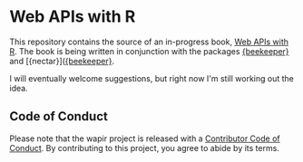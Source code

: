 # Web APIs with R

<!-- badges: start -->

<!-- badges: end -->

This repository contains the source of an in-progress book, [Web APIs with R](https://jonthegeek.github.io/wapir/).
The book is being written in conjunction with the packages [{beekeeper}](https://jonthegeek.github.io/beekeeper/) and [{nectar}]([{beekeeper}](https://jonthegeek.github.io/beekeeper/).

I will eventually welcome suggestions, but right now I'm still working out the idea.

## Code of Conduct

Please note that the wapir project is released with a [Contributor Code of Conduct](https://contributor-covenant.org/version/2/1/CODE_OF_CONDUCT.html). By contributing to this project, you agree to abide by its terms.
